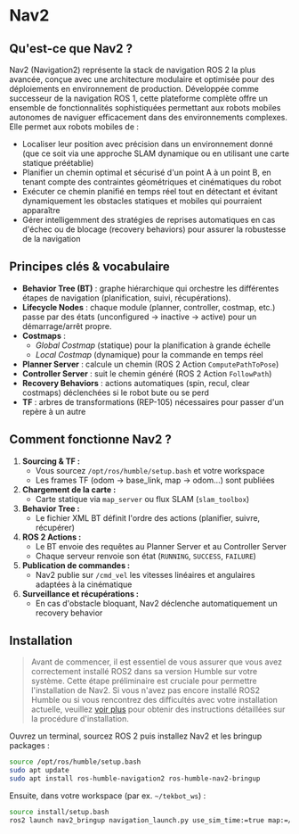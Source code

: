 # Nav2

## **Qu'est-ce que Nav2 ?**

Nav2 (Navigation2) représente la stack de navigation ROS 2 la plus avancée, conçue avec une architecture modulaire et optimisée pour des déploiements en environnement de production. Développée comme successeur de la navigation ROS 1, cette plateforme complète offre un ensemble de fonctionnalités sophistiquées permettant aux robots mobiles autonomes de naviguer efficacement dans des environnements complexes. Elle permet aux robots mobiles de :

- Localiser leur position avec précision dans un environnement donné (que ce soit via une approche SLAM dynamique ou en utilisant une carte statique préétablie)
- Planifier un chemin optimal et sécurisé d'un point A à un point B, en tenant compte des contraintes géométriques et cinématiques du robot
- Exécuter ce chemin planifié en temps réel tout en détectant et évitant dynamiquement les obstacles statiques et mobiles qui pourraient apparaître
- Gérer intelligemment des stratégies de reprises automatiques en cas d'échec ou de blocage (recovery behaviors) pour assurer la robustesse de la navigation

## **Principes clés & vocabulaire**

- **Behavior Tree (BT)** : graphe hiérarchique qui orchestre les différentes étapes de navigation (planification, suivi, récupérations).
- **Lifecycle Nodes** : chaque module (planner, controller, costmap, etc.) passe par des états (unconfigured → inactive → active) pour un démarrage/arrêt propre.
- **Costmaps** :
    - *Global Costmap* (statique) pour la planification à grande échelle
    - *Local Costmap* (dynamique) pour la commande en temps réel
- **Planner Server** : calcule un chemin (ROS 2 Action `ComputePathToPose`)
- **Controller Server** : suit le chemin généré (ROS 2 Action `FollowPath`)
- **Recovery Behaviors** : actions automatiques (spin, recul, clear costmaps) déclenchées si le robot bute ou se perd
- **TF** : arbres de transformations (REP-105) nécessaires pour passer d'un repère à un autre

## **Comment fonctionne Nav2 ?**

1. **Sourcing & TF :**
    - Vous sourcez `/opt/ros/humble/setup.bash` et votre workspace
    - Les frames TF (odom → base_link, map → odom…) sont publiées
2. **Chargement de la carte :**
    - Carte statique via `map_server` ou flux SLAM (`slam_toolbox`)
3. **Behavior Tree :**
    - Le fichier XML BT définit l'ordre des actions (planifier, suivre, récupérer)
4. **ROS 2 Actions :**
    - Le BT envoie des requêtes au Planner Server et au Controller Server
    - Chaque serveur renvoie son état (`RUNNING`, `SUCCESS`, `FAILURE`)
5. **Publication de commandes :**
    - Nav2 publie sur `/cmd_vel` les vitesses linéaires et angulaires adaptées à la cinématique
6. **Surveillance et récupérations :**
    - En cas d'obstacle bloquant, Nav2 déclenche automatiquement un recovery behavior

## **Installation**

> Avant de commencer, il est essentiel de vous assurer que vous avez correctement installé ROS2 dans sa version Humble sur votre système. Cette étape préliminaire est cruciale pour permettre l'installation de Nav2. Si vous n'avez pas encore installé ROS2 Humble ou si vous rencontrez des difficultés avec votre installation actuelle, veuillez [voir plus](../test-two/installation-ros2-humble.md) pour obtenir des instructions détaillées sur la procédure d'installation.
> 

Ouvrez un terminal, sourcez ROS 2 puis installez Nav2 et les bringup packages :

```bash
source /opt/ros/humble/setup.bash
sudo apt update
sudo apt install ros-humble-navigation2 ros-humble-nav2-bringup

```

Ensuite, dans votre workspace (par ex. `~/tekbot_ws`) :

```bash
source install/setup.bash
ros2 launch nav2_bringup navigation_launch.py use_sim_time:=true map:=/path/to/your/map.yaml

```